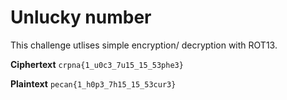 # Unlucky number

This challenge utlises simple encryption/ decryption with ROT13.

**Ciphertext**
`crpna{1_u0c3_7u15_15_53phe3}`

**Plaintext**
`pecan{1_h0p3_7h15_15_53cur3}`
